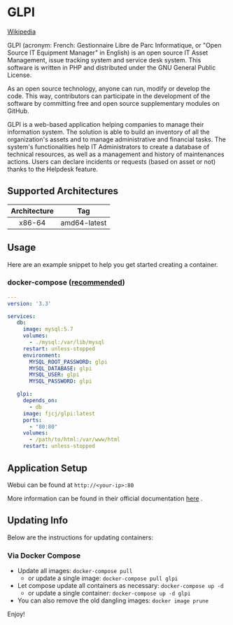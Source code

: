 # GLPI

[Wikipedia](https://en.wikipedia.org/wiki/GLPi)

GLPI (acronym: French: Gestionnaire Libre de Parc Informatique, or "Open Source IT Equipment Manager" in English) is an open source IT Asset Management, issue tracking system and service desk system. This software is written in PHP and distributed under the GNU General Public License.

As an open source technology, anyone can run, modify or develop the code. This way, contributors can participate in the development of the software by committing free and open source supplementary modules on GitHub.

GLPI is a web-based application helping companies to manage their information system. The solution is able to build an inventory of all the organization's assets and to manage administrative and financial tasks. The system's functionalities help IT Administrators to create a database of technical resources, as well as a management and history of maintenances actions. Users can declare incidents or requests (based on asset or not) thanks to the Helpdesk feature.

## Supported Architectures

| Architecture | Tag |
| :----: | --- |
| x86-64 | amd64-latest |

## Usage

Here are an example snippet to help you get started creating a container.

### docker-compose ([recommended](https://docs.docker.com/compose/))


```yaml
---
version: '3.3'

services:
   db:
     image: mysql:5.7
     volumes:
       - ./mysql:/var/lib/mysql
     restart: unless-stopped
     environment:
       MYSQL_ROOT_PASSWORD: glpi
       MYSQL_DATABASE: glpi
       MYSQL_USER: glpi
       MYSQL_PASSWORD: glpi

   glpi:
     depends_on:
       - db
     image: fjcj/glpi:latest
     ports:
       - "80:80"
     volumes:
       - /path/to/html:/var/www/html
     restart: unless-stopped
```

## Application Setup

Webui can be found at `http://<your-ip>:80`

More information can be found in their official documentation [here](https://glpi-install.readthedocs.io/en/latest/install/wizard.html) .

## Updating Info

Below are the instructions for updating containers:

### Via Docker Compose
* Update all images: `docker-compose pull`
  * or update a single image: `docker-compose pull glpi`
* Let compose update all containers as necessary: `docker-compose up -d`
  * or update a single container: `docker-compose up -d glpi`
* You can also remove the old dangling images: `docker image prune`

Enjoy!